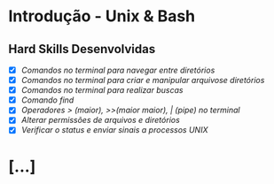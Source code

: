 # Introdução - Unix & Bash

## Hard Skills Desenvolvidas

- [X] _Comandos no terminal para navegar entre diretórios_
- [X] _Comandos no terminal para criar e manipular arquivose diretórios_
- [X] _Comandos no terminal para realizar buscas_
- [X] _Comando find_
- [X] _Operadores > (maior), >>(maior maior), | (pipe) no terminal_
- [X] _Alterar permissões de arquivos e diretórios_
- [X] _Verificar o status e enviar sinais a processos UNIX_

# [...]